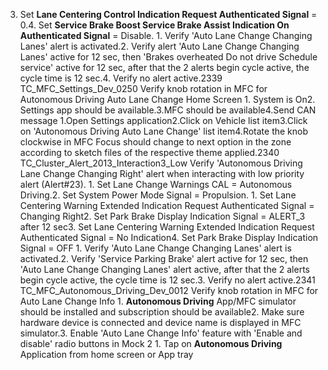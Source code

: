 3. Set **Lane Centering Control Indication Request Authenticated Signal** = 0.4. Set **Service Brake Boost Service Brake Assist Indication On Authenticated Signal** = Disable. 1. Verify 'Auto Lane Change Changing Lanes' alert is activated.2. Verify alert 'Auto Lane Change Changing Lanes' active for 12 sec, then 'Brakes overheated Do not drive Schedule service' active for 12 sec, after that the 2 alerts begin cycle active, the cycle time is 12 sec.4. Verify no alert active.2339 TC_MFC_Settings_Dev_0250 Verify knob rotation in MFC for Autonomous Driving Auto Lane Change Home Screen 1. System is On2. Settings app should be available.3.MFC should be available4.Send CAN message 1.Open Settings application2.Click on Vehicle list item3.Click on 'Autonomous Driving Auto Lane Change' list item4.Rotate the knob clockwise in MFC Focus should change to next option in the zone according to sketch files of the respective theme applied.2340 TC_Cluster_Alert_2013_Interaction3_Low Verify 'Autonomous Driving Lane Change Changing Right' alert when interacting with low priority alert (Alert#23). 1. Set Lane Change Warnings CAL = Autonomous Driving.2. Set System Power Mode Signal = Propulsion. 1. Set Lane Centering Warning Extended Indication Request Authenticated Signal = Changing Right2. Set Park Brake Display Indication Signal = ALERT_3 after 12 sec3. Set Lane Centering Warning Extended Indication Request Authenticated Signal = No Indication4. Set Park Brake Display Indication Signal = OFF 1. Verify 'Auto Lane Change Changing Lanes' alert is activated.2. Verify 'Service Parking Brake' alert active for 12 sec, then 'Auto Lane Change Changing Lanes' alert active, after that the 2 alerts begin cycle active, the cycle time is 12 sec.3. Verify no alert active.2341 TC_MFC_Autonomous_Driving_Dev_0012 Verify knob rotation in MFC for Auto Lane Change Info 1. **Autonomous Driving** App/MFC simulator should be installed and subscription should be available2. Make sure hardware device is connected and device name is displayed in MFC simulator.3. Enable 'Auto Lane Change Info' feature with 'Enable and disable' radio buttons in Mock 2 1. Tap on **Autonomous Driving** Application from home screen or App tray